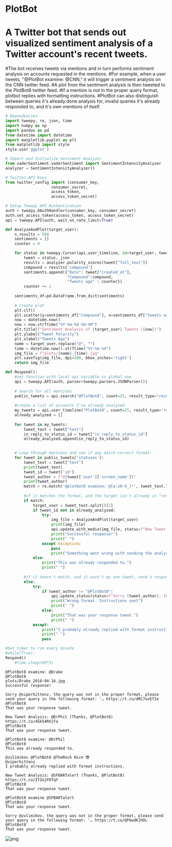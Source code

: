 # PlotBot

# A Twitter bot that sends out visualized sentiment analysis of a Twitter account's recent tweets.

#The bot receives tweets via mentions and in turn performs sentiment analysis on accounts requested in the mentions.
#For example, when a user tweets, "@PlotBot examine: @CNN," it will trigger a sentiment analysis on the CNN twitter feed.
#A plot from the sentiment analysis is then tweeted to the PlotBot8 twitter feed.
#If a mention is not in the proper query format, plotbot replies with formatting instructions.
#PlotBot can also distinguish between queries it's already done analysis for, invalid queries it's already responded to, and it's own mentions of itself.

```python
# Dependencies
import tweepy, re, json, time
import numpy as np
import pandas as pd
from datetime import datetime
import matplotlib.pyplot as plt
from matplotlib import style
style.use('ggplot')

# Import and Initialize Sentiment Analyzer
from vaderSentiment.vaderSentiment import SentimentIntensityAnalyzer
analyzer = SentimentIntensityAnalyzer()

# Twitter API Keys
from twitter_config import (consumer_key, 
                    consumer_secret, 
                    access_token, 
                    access_token_secret)

# Setup Tweepy API Authentication
auth = tweepy.OAuthHandler(consumer_key, consumer_secret)
auth.set_access_token(access_token, access_token_secret)
api = tweepy.API(auth, wait_on_rate_limit=True)
```


```python
def AnalyzeAndPlot(target_user):
    n_results = 500
    sentiments = []
    counter = 0

    for status in tweepy.Cursor(api.user_timeline, id=target_user, tweet_mode="extended").items(n_results):
        tweet = status._json
        results = analyzer.polarity_scores(tweet["full_text"])
        compound = results['compound']
        sentiments.append({"Date": tweet["created_at"], 
                           "Compound":compound,
                           "Tweets ago" : counter})
        counter += 1
        
    sentiments_df=pd.DataFrame.from_dict(sentiments)
    
    # Create plot
    plt.clf()
    plt.scatter(y=sentiments_df["Compound"], x=sentiments_df["Tweets ago"])
    now = datetime.now()
    now = now.strftime("%Y-%m-%d %H:%M")
    plt.title(f"Sentiment Analysis of {target_user} Tweets ({now})")
    plt.ylabel("Tweet Polarity")
    plt.xlabel("Tweets Ago")
    name = target_user.replace("@", "")
    time = datetime.now().strftime("%Y-%m-%d")
    img_file = f"plots/{name}_{time}.jpg"
    plt.savefig(img_file, dpi=100, bbox_inches='tight')
    return img_file

```


```python
def Respond():
    #set function with local api variable vs global one
    api = tweepy.API(auth, parser=tweepy.parsers.JSONParser())
    
    # Search for all mentions
    public_tweets = api.search("@PlotBot8", count=25, result_type="recent")
    
    #create a list of accounts I've already analyzed
    my_tweets = api.user_timeline("PlotBot8", count=25, result_type="recent")
    already_analyzed = []
    
    for tweet in my_tweets:
        tweet_text = tweet["text"]
        in_reply_to_status_id = tweet["in_reply_to_status_id"]
        already_analyzed.append(in_reply_to_status_id)
    

    # Loop through mentions and see if any match correct format: 
    for tweet in public_tweets['statuses']:
        tweet_text = tweet["text"]
        print(tweet_text)
        tweet_id = tweet['id']
        tweet_author = f"@{tweet['user']['screen_name']}"
        print(tweet_author)
        match = re.match('@plotbot8 examine: @[a-z0-9_]*', tweet_text.lower())
        
        #if it matches the format, and the target isn't already in "responded" list, analyze and reply
        if match:
            target_user = tweet_text.split()[2]
            if tweet_id not in already_analyzed:
                try:
                    img_file = AnalyzeAndPlot(target_user)
                    print(img_file)
                    api.update_with_media(img_file, status=f"New Tweet Analysis: {target_user} (Thanks, {tweet_author})", in_reply_to_status_id = tweet_id)
                    print("Successful response!")
                    print(" ")
                except Exception:
                    pass
                    print("Something went wrong with sending the analysis.")
            else:
                print("This was already responded to.")
                print(" ")
                                      
        #if it doesn't match, and it wasn't my own tweet, send a response with formatting instructions
        else:
            try:
                if tweet_author != "@PlotBot8":
                    api.update_status(status=f"Sorry {tweet_author}, the query was not in the proper format, please send your query in the following format: '@PlotBot8 examine: @[screen_name to be analyzed].'", in_reply_to_status_id = tweet_id)
                    print("Wrong format. Instructions sent")
                    print(" ")
                else:
                    print("That was your response tweet.")
                    print(" ")
            except:
                print("I probably already replied with format instructions.")
                print(" ")
                pass
```


```python
#Set timer to run every minute
#while(True):
Respond()
    #time.sleep(60*5)
```

    @PlotBot8 examine: @Drake
    @PlotBot8
    plots/Drake_2018-04-16.jpg
    Successful response!
     
    Sorry @viperkittenz, the query was not in the proper format, please send your query in the following format: '… https://t.co/dRC7ovET2e
    @PlotBot8
    That was your response tweet.
     
    New Tweet Analysis: @DrPhil (Thanks, @PlotBot8) https://t.co/4Gk54RUjFa
    @PlotBot8
    That was your response tweet.
     
    @PlotBot8 examine: @DrPhil
    @PlotBot8
    This was already responded to.
     
    @zulimikov @PlotBot8 @TheRock Nice 😎
    @viperkittenz
    I probably already replied with format instructions.
     
    New Tweet Analysis: @SFBARTalert (Thanks, @PlotBot8) https://t.co/IYZojFDfqY
    @PlotBot8
    That was your response tweet.
     
    @PlotBot8 examine @SFBARTalert
    @PlotBot8
    That was your response tweet.
     
    Sorry @zulimikov, the query was not in the proper format, please send your query in the following format: '… https://t.co/QF6wdKJhDL
    @PlotBot8
    That was your response tweet.
     
    


![png](output_3_1.png)

